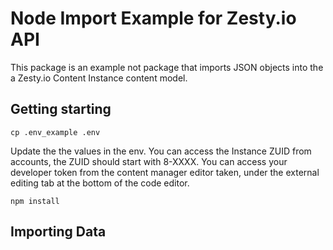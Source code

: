 # Node Import Example for Zesty.io API

This package is an example not package that imports JSON objects into the a Zesty.io Content Instance content model.

## Getting starting

`cp .env_example .env`

Update the the values in the env. You can access the Instance ZUID from accounts, the ZUID should start with 8-XXXX. You can access your developer token from the content manager editor taken, under the external editing tab at the bottom of the code editor.

`npm install`

## Importing Data

